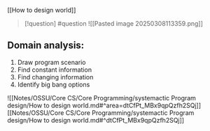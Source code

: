 [[How to design world]]


> [!question] 
> #question
> ![[Pasted image 20250308113359.png]] 
## Domain analysis: 

1. Draw program scenario
2. Find constant information 
3. Find changing information
4. Identify big bang options



![[Notes/OSSU/Core CS/Core Programming/systemactic Program design/How to design world.md#^area=dtCfPt_MBx9qpQzfh2SQj]]
[[Notes/OSSU/Core CS/Core Programming/systemactic Program design/How to design world.md#^dtCfPt_MBx9qpQzfh2SQj]]
